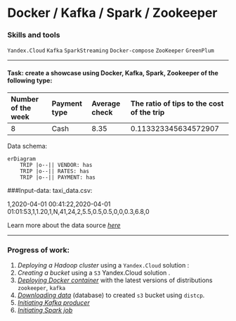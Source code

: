 # Docker / Kafka / Spark / Zookeeper

### Skills and tools
`Yandex.Cloud` `Kafka` `SparkStreaming` `Docker-compose` `ZooKeeper` `GreenPlum`

---
#### Task: create a showcase using Docker, Kafka, Spark, Zookeeper of the following type:

| Number of the week | Payment type | Average check | The ratio of tips to the cost of the trip |
|:-------------------|:-------------|:--------------|:------------------------------------------|
| 8                  | Cash         | 	8.35         | 0.113323345634572907                      |


Data schema:

```mermaid
erDiagram
    TRIP |o--|| VENDOR: has
    TRIP |o--|| RATES: has
    TRIP |o--|| PAYMENT: has
```


###Input-data: taxi_data.csv:

1,2020-04-01 00:41:22,2020-04-01 01:01:53,1,1.20,1,N,41,24,2,5.5,0.5,0.5,0,0,0.3,6.8,0

Learn more about the data source [*here*][1]

---
### Progress of work:
1. *Deploying a Hadoop cluster* using a `Yandex.Cloud` solution :
2. *Creating a bucket* using a `S3` Yandex.Cloud solution .
3. [*Deploying Docker container*][2] with the latest versions of distributions `zookeeper`, `kafka`
4. [*Downloading data*][3] (database) to created `s3` bucket using `distcp`.
5. [*Initiating Kafka producer*][4]
6. [*Initiating Spark job*][5]

[1]:https://registry.opendata.aws/nyc-tlc-trip-records-pds/
[2]:https://github.com/Amboss/Docker_kafka_spark/blob/master/docker/docker-compose.yml
[3]:https://github.com/Amboss/Docker_kafka_spark/blob/master/scripts/download.sh
[4]:https://github.com/Amboss/Docker_kafka_spark/blob/master/scripts/data_producer.py
[5]:https://github.com/Amboss/Docker_kafka_spark/blob/master/scripts/streaming_job.py
